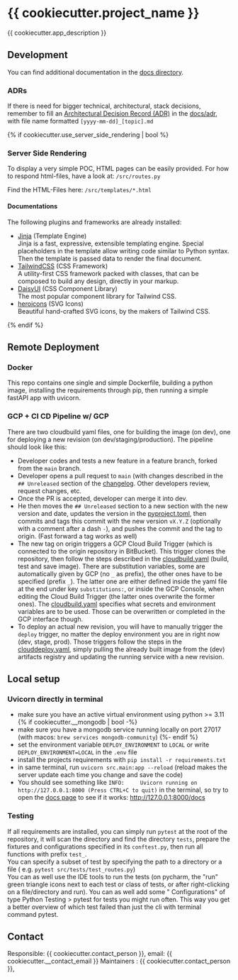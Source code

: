 # {{ cookiecutter.project_name }}

{{ cookiecutter.app_description }}

## Development

You can find additional documentation in the [docs directory](docs).

### ADRs

If there is need for bigger technical, architectural, stack decisions, remember to fill
an [Architectural Decision Record (ADR)](https://adr.github.io/) in the [docs/adr](docs/adr), with
file name formatted `[yyyy-mm-dd]_[topic].md`

{% if cookiecutter.use_server_side_rendering | bool %}

### Server Side Rendering

To display a very simple POC, HTML pages can be easily provided. For how to respond html-files,
have a look at:
```/src/routes.py```

Find the HTML-Files here:
```/src/templates/*.html```

#### Documentations

The following plugins and frameworks are already installed:

- [Jinja](https://jinja.palletsprojects.com/en/3.1.x/) (Template Engine)  
  Jinja is a fast, expressive, extensible templating engine. Special placeholders in the template
  allow writing code similar to Python syntax. Then the template is passed data to render the final
  document.
- [TailwindCSS](https://tailwindcss.com/) (CSS Framework)  
  A utility-first CSS framework packed with classes, that can be composed to build any design,
  directly in your markup.
- [DaisyUI](https://daisyui.com/) (CSS Component Library)  
  The most popular component library for Tailwind CSS.
- [heroicons](https://heroicons.com/)    (SVG Icons)  
  Beautiful hand-crafted SVG icons, by the makers of Tailwind CSS.

{% endif %}

## Remote Deployment

### Docker

This repo contains one single and simple Dockerfile, building a python image, installing the
requirements
through pip, then running a simple fastAPI app with uvicorn.

### GCP + CI CD Pipeline w/ GCP

There are two cloudbuild yaml files, one for building the image (on dev), one for deploying a new
revision (on dev/staging/production). The pipeline should look like this:

- Developer codes and tests a new feature in a feature branch, forked from the `main` branch.
- Developer opens a pull request to `main` (with changes described in
  the `## Unreleased` section of the [changelog](CHANGELOG.md). Other developers review, request
  changes, etc.
- Once the PR is accepted, developer can merge it into dev.
- He then moves the `## Unreleased` section to a new section with the new version and date, updates
  the version in the [pyproject.toml](pyproject.toml), then commits and tags this commit with the
  new version `vX.Y.Z` (optionally with a comment after a dash `-`), and pushes the commit and the
  tag to origin. (Fast forward a tag works as well)
- The new tag on origin triggers a GCP Cloud Build Trigger (which is connected to the origin
  repository in BitBucket).
  This trigger clones the repository, then follow the steps described in
  the [cloudbuild.yaml](deployment/cloudbuild.yaml) (build, test and save image).
  There are substitution
  variables, some are automatically given by GCP (no `_` as prefix), the other ones have to be
  specified (prefix `_`). The
  latter one are either defined inside the yaml file at the end under key `substitutions:`, or
  inside the GCP Console,
  when editing the Cloud Build Trigger (the latter ones overwrite the former ones). The
  [cloudbuild.yaml](deployment/cloudbuild.yaml) specifies what
  secrets and environment variables are to be used. Those can be overwritten or completed in the
  GCP interface though.
- To deploy an actual new revision, you will have to manually trigger the `deploy` trigger, no
  matter the deploy environment you are in right now (dev, stage, prod). Those
  triggers follow the steps in the  [clouddeploy.yaml](deployment/clouddeploy.yaml), simply pulling
  the already built image from the (dev) artifacts registry and updating the running
  service with a new revision.

## Local setup

### Uvicorn directly in terminal

- make sure you have an active virtual environment using python >= 3.11
  {% if cookiecutter.__mongodb | bool -%}
- make sure you have a mongodb service running locally on port 27017 (with
  macos: `brew services mongodb-community`)
  {%- endif %}
- set the environment variable `DEPLOY_ENVIRONMENT` to `LOCAL` or write `DEPLOY_ENVIRONMENT=LOCAL`
  in the `.env` file
- install the projects requirements with `pip install -r requirements.txt`
- in same terminal, run `uvicorn src.main:app --reload` (reload makes the server update each time
  you change and save
  the code)
- You should see something
  like `INFO:     Uvicorn running on http://127.0.0.1:8000 (Press CTRL+C to quit)` in the
  terminal, so try to open the [docs page](http://127.0.0.1:8000/docs) to see if it
  works: http://127.0.0.1:8000/docs

### Testing

If all requirements are installed, you can simply run `pytest` at the root of the repository, it
will scan the directory
and find the directory `tests`, prepare the fixtures and configurations specified in
its `conftest.py`, then run all
functions with prefix `test_`.   
You can specify a subset of test by specifying the path to a directory or a file (
e.g. `pytest src/tests/test_routes.py`)  
You can as well use the IDE tools to run the tests (on pycharm, the "run" green triangle icons next
to each test or
class of tests, or after right-clicking on a file/directory and run). You can as well add some "
Configurations" of type
Python Testing > pytest for tests you might run often. This way you get a better overview of which
test failed than just
the cli with terminal command pytest.

## Contact

Responsible: {{ cookiecutter.contact_person }}, email: {{ cookiecutter.__contact_email }}
Maintainers : {{ cookiecutter.contact_person }},
